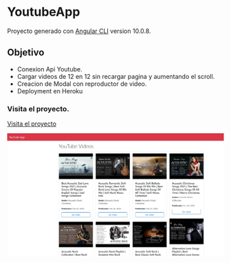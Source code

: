 # YoutubeApp

Proyecto generado con [Angular CLI](https://github.com/angular/angular-cli) version 10.0.8.

## Objetivo
+ Conexion Api Youtube.
+ Cargar videos de 12 en 12 sin recargar pagina y aumentando el scroll.
+ Creacion de Modal con reproductor de video.
+ Deployment en Heroku

### Visita el proyecto.

[Visita el proyecto](https://appyoutube2.herokuapp.com/)

![](src/assets/youtube-app.jpg)


